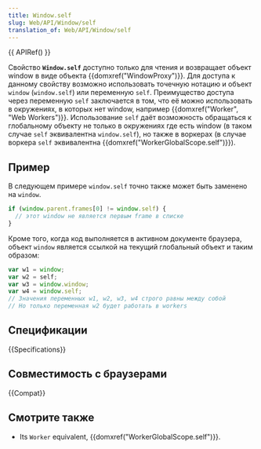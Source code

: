 ```yaml
---
title: Window.self
slug: Web/API/Window/self
translation_of: Web/API/Window/self
---
```


{{ APIRef() }}

Свойство **`Window.self`** доступно только для чтения и возвращает объект window в виде объекта {{domxref("WindowProxy")}}. Для доступа к данному свойству возможно использовать точечную нотацию и объект `window` (`window.self`) или переменную `self`. Преимущество доступа через переменную `self` заключается в том, что её можно использовать в окружениях, в которых нет window, например {{domxref("Worker", "Web Workers")}}. Использование `self` даёт возможность обращаться к глобальному объекту не только в окружениях где есть window (в таком случае `self` эквивалентна `window.self`), но также в воркерах (в случае воркера `self` эквивалентна {{domxref("WorkerGlobalScope.self")}}).

## Пример

В следующем примере `window.self` точно также может быть заменено на `window`.

```js
if (window.parent.frames[0] != window.self) {
  // этот window не является первым frame в списке
}
```

Кроме того, когда код выполняется в активном документе браузера, объект `window` является ссылкой на текущий глобальный объект и таким образом:

```js
var w1 = window;
var w2 = self;
var w3 = window.window;
var w4 = window.self;
// Значения переменных w1, w2, w3, w4 строго равны между собой
// Но только переменная w2 будет работать в workers
```

## Спецификации

{{Specifications}}

## Совместимость с браузерами

{{Compat}}

## Смотрите также

- Its `Worker` equivalent, {{domxref("WorkerGlobalScope.self")}}.
